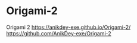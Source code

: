# Origami-2
Origami 2
https://anikdey-exe.github.io/Origami-2/
https://github.com/AnikDey-exe/Origami-2
